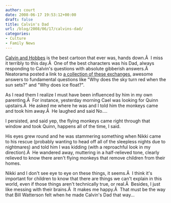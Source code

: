 ```yaml
---
author: court
date: 2008-06-17 19:53:12+00:00
draft: false
title: Calvin's Dad
url: /blog/2008/06/17/calvins-dad/
categories:
- Culture
- Family News
---
```


[Calvin and Hobbes](http://en.wikipedia.org/wiki/Calvin_and_Hobbes) is the best cartoon that ever was, hands down.Â  I miss it terribly to this day.Â  One of the best characters was his Dad, always responding to Calvin's questions with absolute gibberish answers.Â  Neatorama posted a link to [a collection of these exchanges](http://www.elise.com/quotes/a/ask_calvins_dad.php), awesome answers to fundamental questions like "Why does the sky turn red when the sun sets?" and "Why does ice float?".

As I read them I realize I must have been influenced by him in my own parenting.Â  For instance, yesterday morning Cael was looking for Quinn upstairs.Â  He asked me where he was and I told him the monkeys came and took him away.Â  He laughed and said No....

I persisted, and said yep, the flying monkeys came right through that window and took Quinn, happens all of the time, I said.

His eyes grew round and he was stammering something when Nikki came to his rescue (probably wanting to head off all of the sleepless nights due to nightmares) and told him I was kidding (with a reproachful look in my direction).Â  He wandered away, muttering in a half-relieved tone, clearly relieved to know there aren't flying monkeys that remove children from their homes.

Nikki and I don't see eye to eye on these things, it seems.Â  I think it's important for children to know that there are things we can't explain in this world, even if those things aren't technically true, or real.Â  Besides, I just like messing with their brains.Â  It makes me happy.Â  That must be the way that Bill Watterson felt when he made Calvin's Dad that way...
